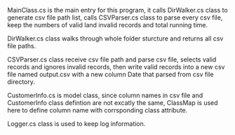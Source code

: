 ﻿MainClass.cs is the main entry for this program, it calls DirWalker.cs class to generate csv file path list, 
calls CSVParser.cs class to parse every csv file, keep the numbers of valid land invalid records and total running time.

DirWalker.cs class walks through whole folder sturcture and returns all csv file paths.

CSVParser.cs class receive csv file path and parse csv file, selects valid records and ignores invalid records, then write
valid records into a new csv file named output.csv with a new column Date that parsed from csv file directory.

CustomerInfo.cs is model class, since column names in csv file and CustomerInfo class defintion are not excatly the same,
ClassMap is used here to define column name with corrsponding class attribute.

Logger.cs class is used to keep log information.